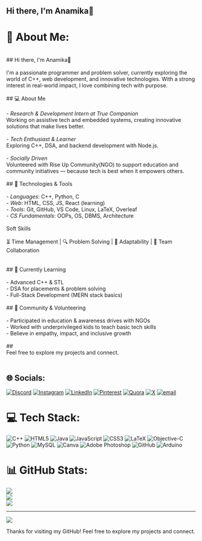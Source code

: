 
## Hi there, I'm Anamika👋

# 💫 About Me:
<br>## Hi there, I'm Anamika👋<br><br>I'm a passionate programmer and problem solver, currently exploring the world of C++, web development, and innovative technologies. With a strong interest in real-world impact, I love combining tech with purpose.<br><br>## 💻 About Me<br><br>- *Research & Development Intern at True Companion*  <br>  Working on assistive tech and embedded systems, creating innovative solutions that make lives better.<br><br>- *Tech Enthusiast & Learner*  <br>  Exploring C++, DSA, and backend development with Node.js.<br><br>- *Socially Driven*  <br>  Volunteered with Rise Up Community(NGO) to support education and community initiatives — because tech is best when it empowers others.<br><br>## 🔧 Technologies & Tools<br><br>- *Languages*: C++, Python, C<br>- *Web*: HTML, CSS, JS, React (learning)<br>- *Tools*: Git, GitHub, VS Code, Linux, LaTeX, Overleaf<br>- *CS Fundamentals*: OOPs, OS, DBMS, Architecture<br><br>  Soft Skills<br>  <br>⏳ Time Management | 🔍 Problem Solving | 🔄 Adaptability | 🤝 Team Collaboration<br><br><br>## 🌱 Currently Learning<br><br>- Advanced C++ & STL<br>- DSA for placements & problem solving<br>- Full-Stack Development (MERN stack basics)<br><br>## 🤝 Community & Volunteering<br><br>- Participated in education & awareness drives with NGOs<br>- Worked with underprivileged kids to teach basic tech skills<br>- Believe in empathy, impact, and inclusive growth<br><br>##
<br> Feel free to explore my projects and connect.<br><br>


## 🌐 Socials:
[![Discord](https://img.shields.io/badge/Discord-%237289DA.svg?logo=discord&logoColor=white)](https://discord.gg/https://discord.com/channels/@me) [![Instagram](https://img.shields.io/badge/Instagram-%23E4405F.svg?logo=Instagram&logoColor=white)](https://instagram.com/ana_mikka22) [![LinkedIn](https://img.shields.io/badge/LinkedIn-%230077B5.svg?logo=linkedin&logoColor=white)](https://linkedin.com/in/anamika-pandey-ana) [![Pinterest](https://img.shields.io/badge/Pinterest-%23E60023.svg?logo=Pinterest&logoColor=white)](https://pinterest.com/anamikaP22) [![Quora](https://img.shields.io/badge/Quora-%23B92B27.svg?logo=Quora&logoColor=white)](https://quora.com/profile/Anamika-815) [![X](https://img.shields.io/badge/X-black.svg?logo=X&logoColor=white)](https://x.com/@Mikka0788) [![email](https://img.shields.io/badge/Email-D14836?logo=gmail&logoColor=white)](mailto:anamika221105@gmail.com) 

# 💻 Tech Stack:
![C++](https://img.shields.io/badge/c++-%2300599C.svg?style=for-the-badge&logo=c%2B%2B&logoColor=white) ![HTML5](https://img.shields.io/badge/html5-%23E34F26.svg?style=for-the-badge&logo=html5&logoColor=white) ![Java](https://img.shields.io/badge/java-%23ED8B00.svg?style=for-the-badge&logo=openjdk&logoColor=white) ![JavaScript](https://img.shields.io/badge/javascript-%23323330.svg?style=for-the-badge&logo=javascript&logoColor=%23F7DF1E) ![CSS3](https://img.shields.io/badge/css3-%231572B6.svg?style=for-the-badge&logo=css3&logoColor=white) ![LaTeX](https://img.shields.io/badge/latex-%23008080.svg?style=for-the-badge&logo=latex&logoColor=white) ![Objective-C](https://img.shields.io/badge/OBJECTIVE--C-%233A95E3.svg?style=for-the-badge&logo=apple&logoColor=white) ![Python](https://img.shields.io/badge/python-3670A0?style=for-the-badge&logo=python&logoColor=ffdd54) ![MySQL](https://img.shields.io/badge/mysql-4479A1.svg?style=for-the-badge&logo=mysql&logoColor=white) ![Canva](https://img.shields.io/badge/Canva-%2300C4CC.svg?style=for-the-badge&logo=Canva&logoColor=white) ![Adobe Photoshop](https://img.shields.io/badge/adobe%20photoshop-%2331A8FF.svg?style=for-the-badge&logo=adobe%20photoshop&logoColor=white) ![GitHub](https://img.shields.io/badge/github-%23121011.svg?style=for-the-badge&logo=github&logoColor=white) ![Arduino](https://img.shields.io/badge/-Arduino-00979D?style=for-the-badge&logo=Arduino&logoColor=white)
# 📊 GitHub Stats:
![](https://github-readme-stats.vercel.app/api?username=AnamikaPandey22&theme=aura_dark&hide_border=false&include_all_commits=false&count_private=false)<br/>
![](https://nirzak-streak-stats.vercel.app/?user=AnamikaPandey22&theme=aura_dark&hide_border=false)<br/>
![](https://github-readme-stats.vercel.app/api/top-langs/?username=AnamikaPandey22&theme=aura_dark&hide_border=false&include_all_commits=false&count_private=false&layout=compact)

---
[![](https://visitcount.itsvg.in/api?id=AnamikaPandey22&icon=0&color=0)](https://visitcount.itsvg.in)

<!-- Proudly created with GPRM ( https://gprm.itsvg.in ) -->

Thanks for visiting my GitHub! Feel free to explore my projects and connect.

